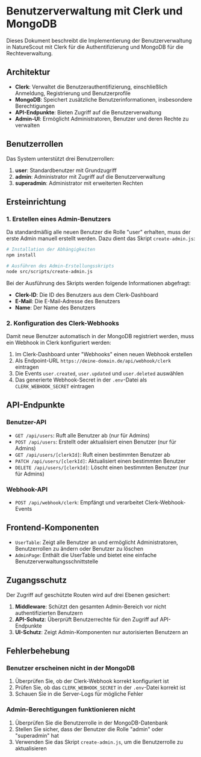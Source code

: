 # Benutzerverwaltung mit Clerk und MongoDB

Dieses Dokument beschreibt die Implementierung der Benutzerverwaltung in NatureScout mit Clerk für die Authentifizierung und MongoDB für die Rechteverwaltung.

## Architektur

- **Clerk**: Verwaltet die Benutzerauthentifizierung, einschließlich Anmeldung, Registrierung und Benutzerprofile
- **MongoDB**: Speichert zusätzliche Benutzerinformationen, insbesondere Berechtigungen
- **API-Endpunkte**: Bieten Zugriff auf die Benutzerverwaltung
- **Admin-UI**: Ermöglicht Administratoren, Benutzer und deren Rechte zu verwalten

## Benutzerrollen

Das System unterstützt drei Benutzerrollen:

1. **user**: Standardbenutzer mit Grundzugriff
2. **admin**: Administrator mit Zugriff auf die Benutzerverwaltung
3. **superadmin**: Administrator mit erweiterten Rechten

## Ersteinrichtung

### 1. Erstellen eines Admin-Benutzers

Da standardmäßig alle neuen Benutzer die Rolle "user" erhalten, muss der erste Admin manuell erstellt werden. Dazu dient das Skript `create-admin.js`:

```bash
# Installation der Abhängigkeiten
npm install

# Ausführen des Admin-Erstellungsskripts
node src/scripts/create-admin.js
```

Bei der Ausführung des Skripts werden folgende Informationen abgefragt:

- **Clerk-ID**: Die ID des Benutzers aus dem Clerk-Dashboard
- **E-Mail**: Die E-Mail-Adresse des Benutzers
- **Name**: Der Name des Benutzers

### 2. Konfiguration des Clerk-Webhooks

Damit neue Benutzer automatisch in der MongoDB registriert werden, muss ein Webhook in Clerk konfiguriert werden:

1. Im Clerk-Dashboard unter "Webhooks" einen neuen Webhook erstellen
2. Als Endpoint-URL `https://deine-domain.de/api/webhook/clerk` eintragen
3. Die Events `user.created`, `user.updated` und `user.deleted` auswählen
4. Das generierte Webhook-Secret in der `.env`-Datei als `CLERK_WEBHOOK_SECRET` eintragen

## API-Endpunkte

### Benutzer-API

- `GET /api/users`: Ruft alle Benutzer ab (nur für Admins)
- `POST /api/users`: Erstellt oder aktualisiert einen Benutzer (nur für Admins)
- `GET /api/users/[clerkId]`: Ruft einen bestimmten Benutzer ab
- `PATCH /api/users/[clerkId]`: Aktualisiert einen bestimmten Benutzer
- `DELETE /api/users/[clerkId]`: Löscht einen bestimmten Benutzer (nur für Admins)

### Webhook-API

- `POST /api/webhook/clerk`: Empfängt und verarbeitet Clerk-Webhook-Events

## Frontend-Komponenten

- `UserTable`: Zeigt alle Benutzer an und ermöglicht Administratoren, Benutzerrollen zu ändern oder Benutzer zu löschen
- `AdminPage`: Enthält die UserTable und bietet eine einfache Benutzerverwaltungsschnittstelle

## Zugangsschutz

Der Zugriff auf geschützte Routen wird auf drei Ebenen gesichert:

1. **Middleware**: Schützt den gesamten Admin-Bereich vor nicht authentifizierten Benutzern
2. **API-Schutz**: Überprüft Benutzerrechte für den Zugriff auf API-Endpunkte
3. **UI-Schutz**: Zeigt Admin-Komponenten nur autorisierten Benutzern an

## Fehlerbehebung

### Benutzer erscheinen nicht in der MongoDB

1. Überprüfen Sie, ob der Clerk-Webhook korrekt konfiguriert ist
2. Prüfen Sie, ob das `CLERK_WEBHOOK_SECRET` in der `.env`-Datei korrekt ist
3. Schauen Sie in die Server-Logs für mögliche Fehler

### Admin-Berechtigungen funktionieren nicht

1. Überprüfen Sie die Benutzerrolle in der MongoDB-Datenbank
2. Stellen Sie sicher, dass der Benutzer die Rolle "admin" oder "superadmin" hat
3. Verwenden Sie das Skript `create-admin.js`, um die Benutzerrolle zu aktualisieren 